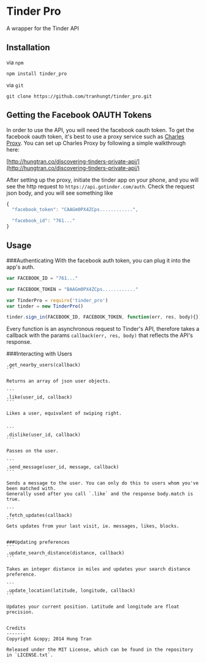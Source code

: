 Tinder Pro
==========
A wrapper for the Tinder API

Installation
------------
via `npm`

```
npm install tinder_pro
```

via `git`

```
git clone https://github.com/tranhungt/tinder_pro.git
```

Getting the Facebook OAUTH Tokens
---------------------------------
In order to use the API, you will need the facebook oauth token. To get the facebook oauth token, it's best to use a proxy service such as [Charles Proxy](http://www.charlesproxy.com/). You can set up Charles Proxy by following a simple walkthrough here:

[http://hungtran.co/discovering-tinders-private-api/](http://hungtran.co/discovering-tinders-private-api/)

After setting up the proxy, initiate the tinder app on your phone, and you will see the http request to `https://api.gotinder.com/auth`. Check the request json body, and you will see something like

```javascript
{
  "facebook_token": "CAAGm0PX4ZCps............",

  "facebook_id": "761..."
}
```

Usage
-----

###Authenticating
With the facebook auth token, you can plug it into the app's auth.

```javascript
var FACEBOOK_ID = "761..."

var FACEBOOK_TOKEN = "BAAGm0PX4ZCps............"

var TinderPro = require('tinder_pro')
var tinder = new TinderPro()

tinder.sign_in(FACEBOOK_ID, FACEBOOK_TOKEN, function(err, res, body){})
```

Every function is an asynchronous request to Tinder's API, therefore takes a callback with the params `callback(err, res, body)` that reflects the API's response.

###Interacting with Users
````
.get_nearby_users(callback)
```

Returns an array of json user objects.

```
.like(user_id, callback)
```

Likes a user, equivalent of swiping right.


```
.dislike(user_id, callback)
```

Passes on the user.

```
.send_message(user_id, message, callback)
```

Sends a message to the user. You can only do this to users whom you've been matched with.
Generally used after you call `.like` and the response body.match is true.

```
.fetch_updates(callback)
```
Gets updates from your last visit, ie. messages, likes, blocks.


###Updating preferences
```
.update_search_distance(distance, callback)
```

Takes an integer distance in miles and updates your search distance preference.

```
.update_location(latitude, longitude, callback)
```

Updates your current position. Latitude and longitude are float precision.


Credits
-------
Copyright &copy; 2014 Hung Tran

Released under the MIT License, which can be found in the repository in `LICENSE.txt`.
